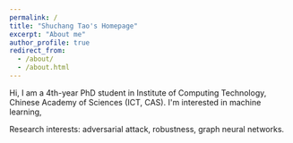 ```yaml
---
permalink: /
title: "Shuchang Tao's Homepage"
excerpt: "About me"
author_profile: true
redirect_from: 
  - /about/
  - /about.html
---
```


Hi, I am a 4th-year PhD student in Institute of Computing Technology, Chinese Academy of Sciences (ICT, CAS). I'm  interested in machine learning,



Research interests: adversarial attack, robustness, graph neural networks. 



